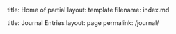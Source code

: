 title: Home of partial
layout: template
filename: index.md

title: Journal Entries
layout: page
permalink: /journal/
